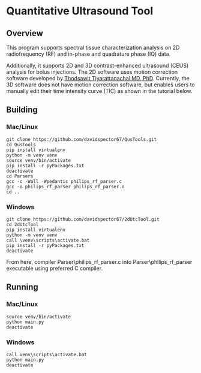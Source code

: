 # Quantitative Ultrasound Tool

## Overview

This program supports spectral tissue characterization analysis on 2D radiofrequency (RF) and in-phase and quadrature phase (IQ) data.

Additionally, it supports 2D and 3D contrast-enhanced ultrasound (CEUS) analysis for bolus injections. The 2D software uses motion correction software developed by [Thodsawit Tiyarattanachai MD, PhD](https://pubmed.ncbi.nlm.nih.gov/35970658/). Currently, the 3D software does not have motion correction software, but enables users to manually edit their time intensity curve (TIC) as shown in the tutorial below.

## Building

### Mac/Linux

```shell
git clone https://github.com/davidspector67/QusTools.git
cd QusTools
pip install virtualenv
python -m venv venv
source venv/bin/activate
pip install -r pyPackages.txt
deactivate
cd Parsers
gcc -c -Wall -Wpedantic philips_rf_parser.c
gcc -o philips_rf_parser philips_rf_parser.o
cd ..
```

### Windows

```shell
git clone https://github.com/davidspector67/2dUtcTool.git
cd 2dUtcTool
pip install virtualenv
python -m venv venv
call \venv\scripts\activate.bat
pip install -r pyPackages.txt
deactivate
```

From here, compiler Parser\philips_rf_parser.c into Parser\philips_rf_parser executable using preferred C compiler.

## Running

### Mac/Linux

```shell
source venv/bin/activate
python main.py
deactivate
```

### Windows

```shell
call venv\scripts\activate.bat
python main.py
deactivate
```
